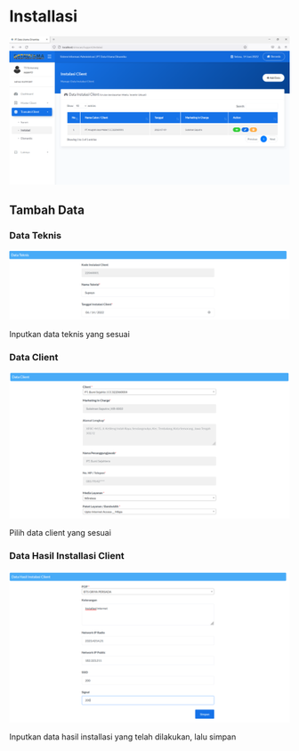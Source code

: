 # Installasi

![](<../../../.gitbook/assets/image (28) (1).png>)

## Tambah Data

### Data Teknis

![](<../../../.gitbook/assets/image (6).png>)

Inputkan data teknis yang sesuai



### Data Client

![](<../../../.gitbook/assets/image (5).png>)

Pilih data client yang sesuai



### Data Hasil Installasi Client

![](../../../.gitbook/assets/image.png)

Inputkan data hasil installasi yang telah dilakukan, lalu simpan

